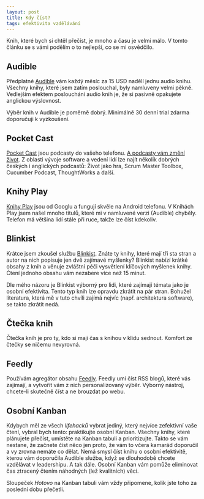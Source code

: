 ```yaml
---
layout: post
title: Kdy číst?
tags: efektivita vzdělávání
---
```


Knih, které bych si chtěl přečíst, je mnoho a času je velmi málo.
V tomto článku se s vámi podělím o to nejlepší, co se mi osvědčilo.

<!--more-->

## Audible

Předplatné [Audible](https://www.audible.com/) vám každý měsíc za 15 USD nadělí jednu audio knihu.
Všechny knihy, které jsem zatím poslouchal, byly namluveny velmi pěkně.
Vedlejším efektem poslouchání audio knih je, že si pasivně opakujete anglickou výslovnost.

Výběr knih v Audible je poměrně dobrý. Minimálně 30 denní trial zdarma doporučuji k vyzkoušení.

## Pocket Cast

[Pocket Cast](https://play.pocketcasts.com/) jsou podcasty do vašeho telefonu.
[A podcasty vám změní život](/podcasty-vam-zmeni-zivot/).
Z oblasti vývoje software
a vedení lidí lze najít několik dobrých českých i anglických podcastů: Život jako hra, Scrum Master Toolbox,
Cucumber Podcast, ThoughtWorks a další.

## Knihy Play

[Knihy Play](https://play.google.com/store/books) jsou od Googlu a fungují skvěle na Android telefonu.
V Knihách Play jsem našel mnoho titulů, které mi v namluvené verzi (Audible) chyběly.
Telefon má většina lidí stále při ruce, takže lze číst kdekoliv.

## Blinkist

Krátce jsem zkoušel službu [Blinkist](https://www.blinkist.com/).
Znáte ty knihy, které mají tři sta stran a autor na nich popisuje jen dvě zajímavé myšlenky?
Blinkist nabízí krátké obsahy z knih a věnuje zvláštní péči vysvětlení klíčových myšlenek knihy.
Čtení jednoho obsahu vám nezabere více než 15 minut.

Dle mého názoru je Blinkist výborný pro lidi, které zajímají témata jako je osobní efektivita.
Tento typ knih lze opravdu zkrátit na pár stran. Bohužel literatura, která mě v tuto chvíli
zajímá nejvíc (např. architektura software), se takto zkrátit nedá.

## Čtečka knih

Čtečka knih je pro ty, kdo si mají čas s knihou v klidu sednout. Komfort ze čtečky se ničemu nevyrovná.

## Feedly

Používám agregátor obsahu [Feedly](https://feedly.com/). Feedly umí číst RSS blogů, které vás zajímají,
a vytvořit vám z nich personalizovaný výběr. Výborný nástroj, chcete-li skutečně číst a ne brouzdat po webu.

## Osobní Kanban

Kdybych měl ze všech *lifehacků* vybrat jediný, který nejvíce zefektivní vaše čtení, vybral bych tento:
praktikujte osobní Kanban. Všechny knihy, které plánujete přečíst, umístěte na Kanban tabuli a prioritizujte.
Takto se vám nestane, že začnete číst něco jen proto, že vám to včera kamarád doporučil a vy zrovna nemáte co dělat.
Nemá smysl číst knihu o osobní efektivitě, kterou vám doporučila Audible služba, když se dlouhodobě chcete vzdělávat
v leadershipu. A tak dále. Osobní Kanban vám pomůže eliminovat čas ztracený čtením náhodných (lež kvalitních) věcí.

Sloupeček *Hotovo* na Kanban tabuli vám vždy připomene, kolik jste toho za poslední dobu přečetli.
